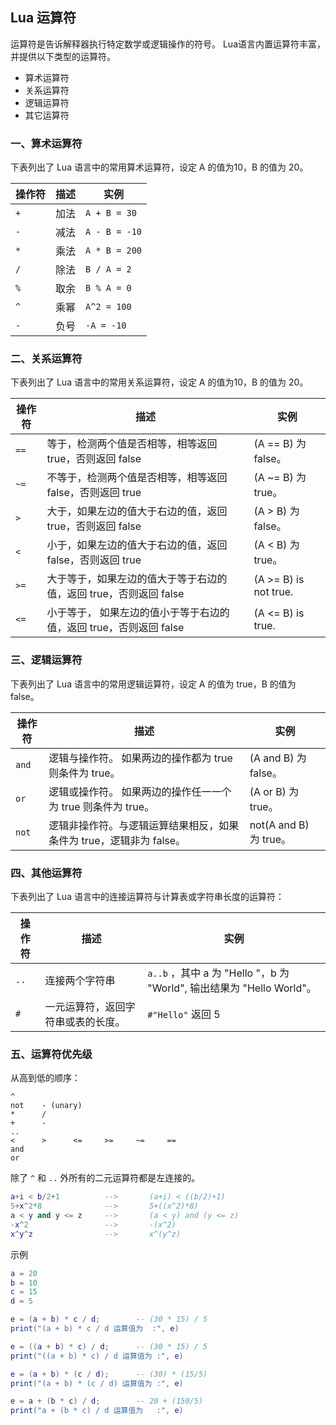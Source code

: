 ## Lua 运算符
运算符是告诉解释器执行特定数学或逻辑操作的符号。 Lua语言内置运算符丰富，并提供以下类型的运算符。

- 算术运算符
- 关系运算符
- 逻辑运算符
- 其它运算符

### 一、算术运算符
下表列出了 Lua 语言中的常用算术运算符，设定 A 的值为10，B 的值为 20。

| 操作符 | 描述 | 实例          |
| ------ | ---- | ------------- |
| `+`    | 加法 | `A + B = 30`  |
| `-`    | 减法 | `A - B = -10` |
| `*`    | 乘法 | `A * B = 200` |
| `/`    | 除法 | `B / A = 2`   |
| `%`    | 取余 | `B % A = 0`   |
| `^`    | 乘幂 | `A^2 = 100`   |
| `-`    | 负号 | `-A = -10`    |

### 二、关系运算符
下表列出了 Lua 语言中的常用关系运算符，设定 A 的值为10，B 的值为 20。

| 操作符 | 描述                                                               | 实例                  |
| ------ | ------------------------------------------------------------------ | --------------------- |
| `==`   | 等于，检测两个值是否相等，相等返回 true，否则返回 false            | (A == B) 为 false。   |
| `~=`   | 不等于，检测两个值是否相等，相等返回 false，否则返回 true          | (A ~= B) 为 true。    |
| `>`    | 大于，如果左边的值大于右边的值，返回 true，否则返回 false          | (A > B) 为 false。    |
| `<`    | 小于，如果左边的值大于右边的值，返回 false，否则返回 true          | (A < B) 为 true。     |
| `>=`   | 大于等于，如果左边的值大于等于右边的值，返回 true，否则返回 false  | (A >= B) is not true. |
| `<=`   | 小于等于， 如果左边的值小于等于右边的值，返回 true，否则返回 false | (A <= B) is true.     |


### 三、逻辑运算符
下表列出了 Lua 语言中的常用逻辑运算符，设定 A 的值为 true，B 的值为 false。

| 操作符 | 描述                                                                | 实例                   |
| ------ | ------------------------------------------------------------------- | ---------------------- |
| `and`  | 逻辑与操作符。 如果两边的操作都为 true 则条件为 true。              | (A and B) 为 false。   |
| `or`   | 逻辑或操作符。 如果两边的操作任一一个为 true 则条件为 true。        | (A or B) 为 true。     |
| `not`  | 逻辑非操作符。与逻辑运算结果相反，如果条件为 true，逻辑非为 false。 | not(A and B) 为 true。 |

### 四、其他运算符
下表列出了 Lua 语言中的连接运算符与计算表或字符串长度的运算符：


| 操作符 | 描述                               | 实例                                                                  |
| ------ | ---------------------------------- | --------------------------------------------------------------------- |
| `..`   | 连接两个字符串                     | `a..b` ，其中 a 为 "Hello "，b 为 "World", 输出结果为 "Hello World"。 |
| `#`    | 一元运算符，返回字符串或表的长度。 | `#"Hello"` 返回 5                                                     |


### 五、运算符优先级

从高到低的顺序：
```
^
not    - (unary)
*      /
+      -
..
<      >      <=     >=     ~=     ==
and
or
```

除了 `^` 和 `..` 外所有的二元运算符都是左连接的。

```lua
a+i < b/2+1          -->       (a+i) < ((b/2)+1)
5+x^2*8              -->       5+((x^2)*8)
a < y and y <= z     -->       (a < y) and (y <= z)
-x^2                 -->       -(x^2)
x^y^z                -->       x^(y^z)
```

示例
```lua
a = 20
b = 10
c = 15
d = 5

e = (a + b) * c / d;        -- (30 * 15) / 5
print("(a + b) * c / d 运算值为  :", e)

e = ((a + b) * c) / d;      -- (30 * 15) / 5
print("((a + b) * c) / d 运算值为 :", e)

e = (a + b) * (c / d);      -- (30) * (15/5)
print("(a + b) * (c / d) 运算值为 :", e)

e = a + (b * c) / d;        -- 20 + (150/5)
print("a + (b * c) / d 运算值为   :", e)
```

